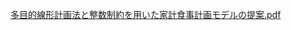 [多目的線形計画法と整数制約を用いた家計食事計画モデルの提案.pdf](https://github.com/user-attachments/files/21194743/default.pdf)
